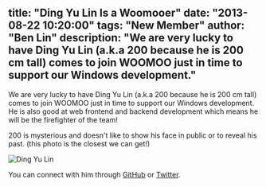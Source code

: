 title: "Ding Yu Lin Is a Woomooer"
date: "2013-08-22 10:20:00"
tags: "New Member"
author: "Ben Lin"
description: "We are very lucky to have Ding Yu Lin (a.k.a 200 because he is 200 cm tall) comes to join WOOMOO just in time to support our Windows development."
---

We are very lucky to have Ding Yu Lin (a.k.a 200 because he is 200 cm tall) comes to join WOOMOO just in time to support our Windows development. He is also good at web frontend and backend development which means he will be the firefighter of the team!

200 is mysterious and doesn't like to show his face in public or to reveal his past. (this photo is the closest we can get!)

![Ding Yu Lin](/img/profile/200.png)

You can connect with him through [GitHub](https://github.com/pH-minamo) or [Twitter](https://twitter.com/pH_minamo).
